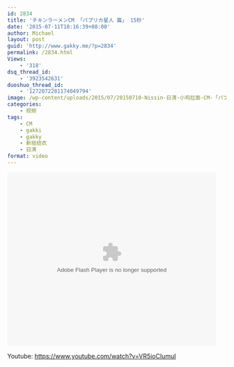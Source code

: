 ```yaml
---
id: 2834
title: 'チキンラーメンCM 「パプリカ星人 篇」 15秒'
date: '2015-07-11T10:16:39+08:00'
author: Michael
layout: post
guid: 'http://www.gakky.me/?p=2834'
permalink: /2834.html
Views:
    - '318'
dsq_thread_id:
    - '3923542631'
duoshuo_thread_id:
    - '1272072281174049794'
image: /wp-content/uploads/2015/07/20150710-Nissin-日清-小鸡拉面-CM-「パプリカ星人-篇」-30秒-720P_201571193311.jpg
categories:
    - 视频
tags:
    - CM
    - gakki
    - gakky
    - 新垣结衣
    - 日清
format: video
---
```


<embed height="400" src="http://www.tudou.com/v/qrhU_xUOh80/&bid=05&rpid=51229674&resourceId=51229674_05_05_99/v.swf" type="application/x-shockwave-flash" width="480"></embed>

Youtube: <https://www.youtube.com/watch?v=VR5ioCIumuI>